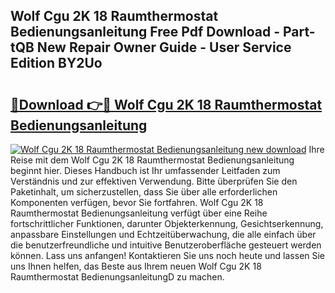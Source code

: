 ## Wolf Cgu 2K 18 Raumthermostat Bedienungsanleitung Free Pdf Download - Part-tQB New Repair Owner Guide - User Service Edition BY2Uo

# <h2><a href="http://df3f1ni.blite.top/?on=Wolf+Cgu+2K+18+Raumthermostat+Bedienungsanleitung">🔗Download 👉🔴 Wolf Cgu 2K 18 Raumthermostat Bedienungsanleitung</a></h2>

[![Wolf Cgu 2K 18 Raumthermostat Bedienungsanleitung new download](https://i.imgur.com/lujVjoI.png)](http://df3f1ni.blite.top/?on=Wolf+Cgu+2K+18+Raumthermostat+Bedienungsanleitung)
Ihre Reise mit dem Wolf Cgu 2K 18 Raumthermostat Bedienungsanleitung beginnt hier. Dieses Handbuch ist Ihr umfassender Leitfaden zum Verständnis und zur effektiven Verwendung. Bitte überprüfen Sie den Paketinhalt, um sicherzustellen, dass Sie über alle erforderlichen Komponenten verfügen, bevor Sie fortfahren. Wolf Cgu 2K 18 Raumthermostat Bedienungsanleitung verfügt über eine Reihe fortschrittlicher Funktionen, darunter Objekterkennung, Gesichtserkennung, anpassbare Einstellungen und Echtzeitüberwachung, die alle einfach über die benutzerfreundliche und intuitive Benutzeroberfläche gesteuert werden können. Lass uns anfangen! Kontaktieren Sie uns noch heute und lassen Sie uns Ihnen helfen, das Beste aus Ihrem neuen Wolf Cgu 2K 18 Raumthermostat BedienungsanleitungD zu machen.
